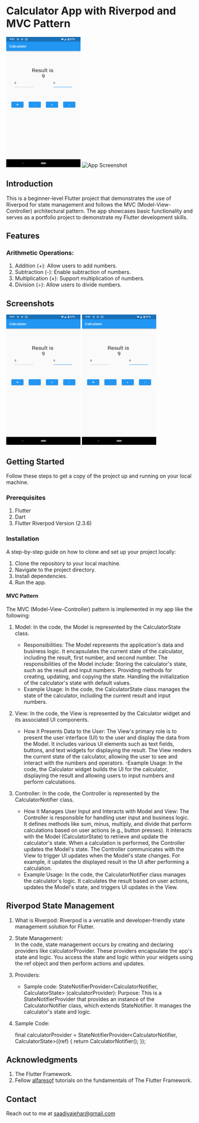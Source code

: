 # Calculator App with Riverpod and MVC Pattern

<img src="https://github.com/saadiyaJ/calculator_app/blob/main/screenshots/calculator_app.png" alt="App Screenshot" width="200" height="350">
<img src="C:\projects\calculator_app\screenshots\calculator_app.png" alt="App Screenshot" width="200" height="350">

## Introduction
This is a beginner-level Flutter project that demonstrates the use of Riverpod for state management and follows the MVC (Model-View-Controller) architectural pattern. 
The app showcases basic functionality and serves as a portfolio project to demonstrate my Flutter development skills.

## Features

### Arithmetic Operations:

1. Addition (+): Allow users to add numbers.
2. Subtraction (-): Enable subtraction of numbers.
3. Multiplication (×): Support multiplication of numbers.
4. Division (÷): Allow users to divide numbers.

## Screenshots



<img src="https://github.com/saadiyaJ/calculator_app/blob/main/screenshots/calculator_app.png" alt="App Demo" width="200" height="350">
<img src="https://github.com/saadiyaJ/calculator_app/blob/main/screenshots/calculator_app.png" alt="App Demo" width="200" height="350">

## Getting Started
Follow these steps to get a copy of the project up and running on your local machine.

### Prerequisites

1. Flutter
2. Dart
3. Flutter Riverpod Version (2.3.6)

### Installation

A step-by-step guide on how to clone and set up your project locally:

1. Clone the repository to your local machine.
2. Navigate to the project directory.
3. Install dependencies.
4. Run the app.

#### MVC Pattern

The MVC (Model-View-Controller) pattern is implemented in my app like the following:

1. Model: 
   In the code, the Model is represented by the CalculatorState class.
   - Responsibilities: The Model represents the application's data and business logic. 
   It encapsulates the current state of the calculator, including the result, first number, and second number. The responsibilities of the Model include:
   Storing the calculator's state, such as the result and input numbers.
   Providing methods for creating, updating, and copying the state.
   Handling the initialization of the calculator's state with default values.
   - Example Usage: In the code, the CalculatorState class manages the state of the calculator, including the current result and input numbers.
   
2. View: 
   In the code, the View is represented by the Calculator widget and its associated UI components.
   - How it Presents Data to the User: The View's primary role is to present the user interface (UI) to the user and display the data from the Model. It includes various UI elements such as text fields, buttons, and text widgets for displaying the result. The View renders the current state of the calculator, allowing the user to see and interact with the numbers and operators.
   -Example Usage: In the code, the Calculator widget builds the UI for the calculator, displaying the result and allowing users to input numbers and perform calculations.
   
3. Controller:
   In the code, the Controller is represented by the CalculatorNotifier class.
   - How it Manages User Input and Interacts with Model and View:
   The Controller is responsible for handling user input and business logic. It defines methods like sum, minus, multiply, and divide that perform calculations based on user actions (e.g., button presses).
   It interacts with the Model (CalculatorState) to retrieve and update the calculator's state. When a calculation is performed, the Controller updates the Model's state.
   The Controller communicates with the View to trigger UI updates when the Model's state changes. For example, it updates the displayed result in the UI after performing a calculation.
   - Example Usage: In the code, the CalculatorNotifier class manages the calculator's logic. It calculates the result based on user actions, updates the Model's state, and triggers UI updates in the View.




## Riverpod State Management

1. What is Riverpod: 
   Riverpod is a versatile and developer-friendly state management solution for Flutter.

2. State Management:  
    In the code, state management occurs by creating and declaring providers like calculatorProvider. These providers encapsulate the app's state and logic.
    You access the state and logic within your widgets using the ref object and then perform actions and updates.

3. Providers: 
   - Sample code:
StateNotifierProvider<CalculatorNotifier, CalculatorState> (calculatorProvider):
   Purpose: This is a StateNotifierProvider that provides an instance of the CalculatorNotifier class, which extends StateNotifier. 
   It manages the calculator's state and logic.

4. Sample Code:

   final calculatorProvider =
   StateNotifierProvider<CalculatorNotifier, CalculatorState>((ref) {
   return CalculatorNotifier();
   });

## Acknowledgments
1. The Flutter Framework.
2. Fellow [alfaresof](https://github.com/alfaresof) tutorials on the fundamentals of The Flutter Framework.

## Contact
Reach out to me at saadiyajehar@gmail.com
